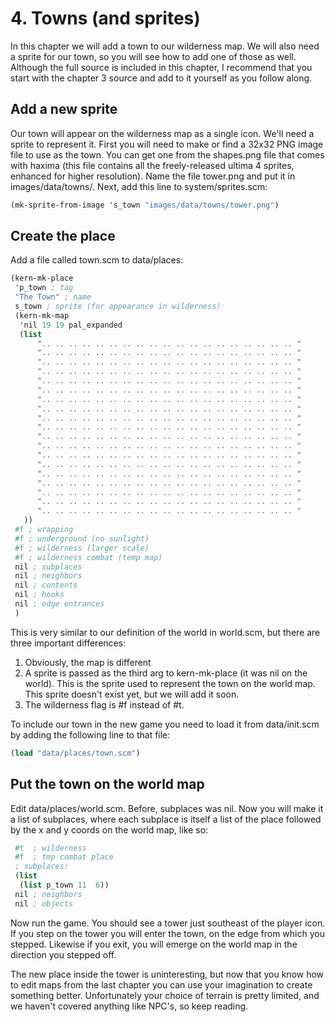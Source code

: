 # 4. Towns (and sprites)

In this chapter we will add a town to our wilderness map. We will also need a
sprite for our town, so you will see how to add one of those as well. Although
the full source is included in this chapter, I recommend that you start with
the chapter 3 source and add to it yourself as you follow along.

## Add a new sprite

Our town will appear on the wilderness map as a single icon. We'll need a
sprite to represent it. First you will need to make or find a 32x32 PNG image
file to use as the town. You can get one from the shapes.png file that comes
with haxima (this file contains all the freely-released ultima 4 sprites,
enhanced for higher resolution). Name the file tower.png and put it in
images/data/towns/. Next, add this line to system/sprites.scm:

```scheme
(mk-sprite-from-image 's_town "images/data/towns/tower.png")
```

## Create the place

Add a file called town.scm to data/places:

```scheme
(kern-mk-place 
 'p_town ; tag
 "The Town" ; name
 s_town ; sprite (for appearance in wilderness)
 (kern-mk-map 
  'nil 19 19 pal_expanded
  (list
      ".. .. .. .. .. .. .. .. .. .. .. .. .. .. .. .. .. .. .. "
      ".. .. .. .. .. .. .. .. .. .. .. .. .. .. .. .. .. .. .. "
      ".. .. .. .. .. .. .. .. .. .. .. .. .. .. .. .. .. .. .. "
      ".. .. .. .. .. .. .. .. .. .. .. .. .. .. .. .. .. .. .. "
      ".. .. .. .. .. .. .. .. .. .. .. .. .. .. .. .. .. .. .. "
      ".. .. .. .. .. .. .. .. .. .. .. .. .. .. .. .. .. .. .. "
      ".. .. .. .. .. .. .. .. .. .. .. .. .. .. .. .. .. .. .. "
      ".. .. .. .. .. .. .. .. .. .. .. .. .. .. .. .. .. .. .. "
      ".. .. .. .. .. .. .. .. .. .. .. .. .. .. .. .. .. .. .. "
      ".. .. .. .. .. .. .. .. .. .. .. .. .. .. .. .. .. .. .. "
      ".. .. .. .. .. .. .. .. .. .. .. .. .. .. .. .. .. .. .. "
      ".. .. .. .. .. .. .. .. .. .. .. .. .. .. .. .. .. .. .. "
      ".. .. .. .. .. .. .. .. .. .. .. .. .. .. .. .. .. .. .. "
      ".. .. .. .. .. .. .. .. .. .. .. .. .. .. .. .. .. .. .. "
      ".. .. .. .. .. .. .. .. .. .. .. .. .. .. .. .. .. .. .. "
      ".. .. .. .. .. .. .. .. .. .. .. .. .. .. .. .. .. .. .. "
      ".. .. .. .. .. .. .. .. .. .. .. .. .. .. .. .. .. .. .. "
      ".. .. .. .. .. .. .. .. .. .. .. .. .. .. .. .. .. .. .. "
      ".. .. .. .. .. .. .. .. .. .. .. .. .. .. .. .. .. .. .. "
   ))
 #f ; wrapping
 #f ; underground (no sunlight)
 #f ; wilderness (larger scale)
 #f ; wilderness combat (temp map)
 nil ; subplaces
 nil ; neighbors
 nil ; contents
 nil ; hooks
 nil ; edge entrances
 )
```

This is very similar to our definition of the world in world.scm, but there are
three important differences:

1. Obviously, the map is different
2. A sprite is passed as the third arg to kern-mk-place (it was nil on the
   world). This is the sprite used to represent the town on the world map. This
   sprite doesn't exist yet, but we will add it soon.
3. The wilderness flag is #f instead of #t.

To include our town in the new game you need to load it from data/init.scm by
adding the following line to that file:

```scheme
(load "data/places/town.scm")
```

## Put the town on the world map

Edit data/places/world.scm. Before, subplaces was nil. Now you will make it a
list of subplaces, where each subplace is itself a list of the place followed
by the x and y coords on the world map, like so:

```scheme
 #t  ; wilderness
 #f  ; tmp combat place
 ; subplaces:
 (list
  (list p_town 11  6))
 nil ; neighbors
 nil ; objects
```

Now run the game. You should see a tower just southeast of the player icon. If
you step on the tower you will enter the town, on the edge from which you
stepped. Likewise if you exit, you will emerge on the world map in the
direction you stepped off.

The new place inside the tower is uninteresting, but now that you know how to
edit maps from the last chapter you can use your imagination to create
something better. Unfortunately your choice of terrain is pretty limited, and
we haven't covered anything like NPC's, so keep reading.

